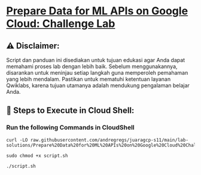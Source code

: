 # [Prepare Data for ML APIs on Google Cloud: Challenge Lab](https://www.cloudskillsboost.google/course_templates/631/labs/489688)

## ⚠️ **Disclaimer:**
Script dan panduan ini disediakan untuk tujuan edukasi agar Anda dapat memahami proses lab dengan lebih baik. Sebelum menggunakannya, disarankan untuk meninjau setiap langkah guna memperoleh pemahaman yang lebih mendalam. Pastikan untuk mematuhi ketentuan layanan Qwiklabs, karena tujuan utamanya adalah mendukung pengalaman belajar Anda.

## 🚀 **Steps to Execute in Cloud Shell:**
### Run the following Commands in CloudShell

```
curl -LO raw.githubusercontent.com/andregregs/juaragcp-s11/main/lab-solutions/Prepare%20Data%20for%20ML%20APIs%20on%20Google%20Cloud%20Challenge%20Lab/script.sh

sudo chmod +x script.sh

./script.sh
```